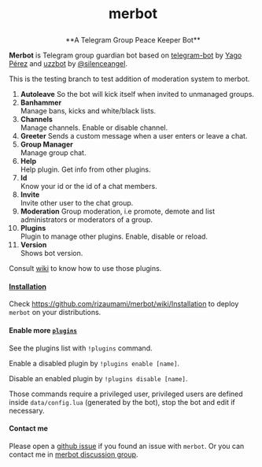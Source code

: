 # <p align="center">merbot

<p align="center">**A Telegram Group Peace Keeper Bot**


**Merbot** is Telegram group guardian bot based on [telegram-bot](https://github.com/yagop/telegram-bot) by [Yago Pérez](https://telegram.me/yago_perez) and [uzzbot](https://github.com/uziins/uzzbot) by [@silenceangel](https://telegram.me/silenceangel).

This is the testing branch to test addition of moderation system to merbot. 

1. **Autoleave**
So the bot will kick itself when invited to unmanaged groups.
2. **Banhammer**  
Manage bans, kicks and white/black lists.
3. **Channels**  
Manage channels. Enable or disable channel.
4. **Greeter**
Sends a custom message when a user enters or leave a chat.
5. **Group Manager**  
Manage group chat.
6. **Help**  
Help plugin. Get info from other plugins.
7. **Id**  
Know your id or the id of a chat members.
8. **Invite**  
Invite other user to the chat group.
9. **Moderation**
Group moderation, i.e promote, demote and list administrators or moderators of a group.
10. **Plugins**  
Plugin to manage other plugins. Enable, disable or reload.
11. **Version**  
Shows bot version.

Consult [wiki](https://github.com/rizaumami/merbot/wiki/Plugins) to know how to use those plugins.

#### [Installation](https://github.com/rizaumami/merbot/wiki/Installation)

Check https://github.com/rizaumami/merbot/wiki/Installation to deploy `merbot` on your distributions.

#### Enable more [`plugins`](https://github.com/rizaumami/merbot/tree/master/plugins)

See the plugins list with `!plugins` command.

Enable a disabled plugin by `!plugins enable [name]`.

Disable an enabled plugin by `!plugins disable [name]`.

Those commands require a privileged user, privileged users are defined inside `data/config.lua` (generated by the bot), stop the bot and edit if necessary.

#### Contact me

Please open a [github issue](https://github.com/rizaumami/merbot/issues) if you found an issue with `merbot`.
Or you can contact me in [merbot discussion group](https://telegram.me/joinchat/AfB26wGZCncqP8GjKOhrcw).

